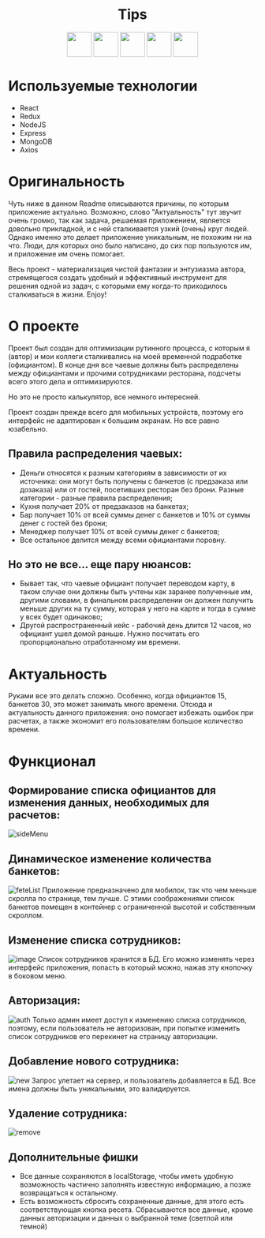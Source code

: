 <h1 align="center">Tips</h1>

<p align="center">
<img src="https://upload.wikimedia.org/wikipedia/commons/thumb/a/a7/React-icon.svg/512px-React-icon.svg.png?20220125121207" width="50" heigth="50">
<img src="https://raw.githubusercontent.com/reduxjs/redux/master/logo/logo.png" width="50" heigth="50">
<img src="https://cdn.iconscout.com/icon/free/png-256/node-js-1174925.png" width="50" heigth="50">
<img src="https://wsofter.ru/wp-content/uploads/2017/12/node-express.png" width="50" heigth="50">
<img src="https://www.desuvit.com/wp-content/uploads/2021/03/mongodb-icon.png" width="50" heigth="50">
</p>

# Используемые технологии
- React
- Redux
- NodeJS
- Express
- MongoDB
- Axios

# Оригинальность
Чуть ниже в данном Readme описываются причины, по которым приложение актуально. Возможно, слово "Актуальность" тут звучит очень громко, 
так как задача, решаемая приложением, является довольно прикладной, и с ней сталкивается
узкий (очень) круг людей. Однако именно это делает приложение уникальным, не похожим ни на что. 
Люди, для которых оно было написано, до сих пор пользуются им, и приложение им очень помогает.

Весь проект - материализация чистой фантазии и энтузиазма автора, стремящегося создать удобный и эффективный инструмент для решения одной из задач,
с которыми ему когда-то приходилось сталкиваться в жизни. Enjoy!

# О проекте
Проект был создан для оптимизации рутинного процесса, с которым я (автор) и мои коллеги сталкивались на моей временной подработке (официантом).
В конце дня все чаевые должны быть распределены между официантами и прочими сотрудниками ресторана, подсчеты всего этого дела и оптимизируются.

Но это не просто калькулятор, все немного интересней.

Проект создан прежде всего для мобильных устройств, поэтому его интерфейс не адаптирован к большим экранам. 
Но все равно юзабельно.

## Правила распределения чаевых:
- Деньги относятся к разным категориям в зависимости от их источника: они могут быть получены с банкетов (с предзаказа или дозаказа)
или от гостей, посетивших ресторан без брони. Разные категории - разные правила распределения;
- Кухня получает 20% от предзаказов на банкетах;
- Бар получает 10% от всей суммы денег с банкетов и 10% от суммы денег с гостей без брони;
- Менеджер получает 10% от всей суммы денег с банкетов;
- Все остальное делится между всеми официантами поровну.

## Но это не все... еще пару нюансов:
- Бывает так, что чаевые официант получает переводом карту, в таком случае они должны быть учтены как заранее полученные им,
другими словами, в финальном распределении он должен получить меньше других на ту сумму, которая у него на карте и тогда в сумме 
у всех будет одинаково;
- Другой распространенный кейс - рабочий день длится 12 часов, но официант ушел домой раньше. Нужно посчитать его пропорционально отработанному им времени.

# Актуальность
Руками все это делать сложно. Особенно, когда официантов 15, банкетов 30, это может занимать много времени. Отсюда и актуальность данного приложения:
оно помогает избежать ошибок при расчетах, а также экономит его пользователям большое количество времени.

# Функционал

## Формирование списка официантов для изменения данных, необходимых для расчетов:
![sideMenu](https://user-images.githubusercontent.com/103051547/215126893-03a9e545-ee4a-41b3-b7ec-c926319f76f7.gif)
## Динамическое изменение количества банкетов:
![feteList](https://user-images.githubusercontent.com/103051547/215128026-a4d4eac7-464c-4234-9fb2-0cfdb101f4be.gif)
Приложение предназначено для мобилок, так что чем меньше скролла по странице, тем лучше. С этими соображениями список банкетов помещен в контейнер
с ограниченной высотой и собственным скроллом.
## Изменение списка сотрудников:
![image](https://user-images.githubusercontent.com/103051547/215128913-229eac90-7900-4905-b9d7-82a879acc648.png)
Список сотрудников хранится в БД. Его можно изменять через интерфейс приложения, попасть в который можно, нажав эту кнопочку в боковом меню.
## Авторизация:
![auth](https://user-images.githubusercontent.com/103051547/215131190-16dcdb46-c980-40ce-b2d3-b483c6e71ec9.gif)
Только админ имеет доступ к изменению списка сотрудников, поэтому, если пользователь не авторизован, при попытке
изменить список сотрудников его перекинет на страницу авторизации.
## Добавление нового сотрудника:
![new](https://user-images.githubusercontent.com/103051547/215134033-3194e608-fa40-4920-b370-c334507c289a.gif)
Запрос улетает на сервер, и пользователь добавляется в БД. Все имена должны быть уникальными, это валидируется.
## Удаление сотрудника:
![remove](https://user-images.githubusercontent.com/103051547/215134494-7a60a5a2-f5fb-4e1a-94af-e44ce9df179a.gif)

## Дополнительные фишки
- Все данные сохраняются в localStorage, чтобы иметь удобную возможность частично заполнять известную информацию,
а позже возвращаться к остальному.
- Есть возможность сбросить сохраненные данные, для этого есть соответствующая кнопка ресета.
Сбрасываются все данные, кроме данных авторизации и данных о выбранной теме (светлой или темной)


